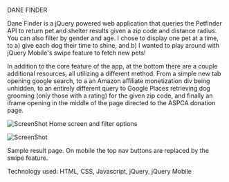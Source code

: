 DANE FINDER


Dane Finder is a jQuery powered web application that queries the Petfinder API to return pet and shelter results given a zip code and distance radius. You can also filter 
by gender and age. I chose to display one pet at a time, to a) give each dog their time to shine, and b) I wanted to play around with jQuery Mobile's swipe feature to fetch
new pets!

In addition to the core feature of the app, at the bottom there are a couple additional resources, all utilizing a different method. From a simple new tab opening google search, to a an Amazon affiliate monetization div being unhidden, to an entirely different query to Google Places retrieving dog grooming (only those with a rating) for the given zip code, and finally an iframe opening in the middle of the page directed to the ASPCA donation page.


![ScreenShot](https://raw.github.com/{dhart86}/{DaneFinder}/{blob}/{master}/{readScreen.jpg})
Home screen and filter options


![ScreenShot](https://raw.github.com/{dhart86}/{DaneFinder}/{blob}/{master}/{readScreen2.jpg})

Sample result page. On mobile the top nav buttons are replaced by the swipe feature. 


Technology used: HTML, CSS, Javascript, jQuery, jQuery Mobile